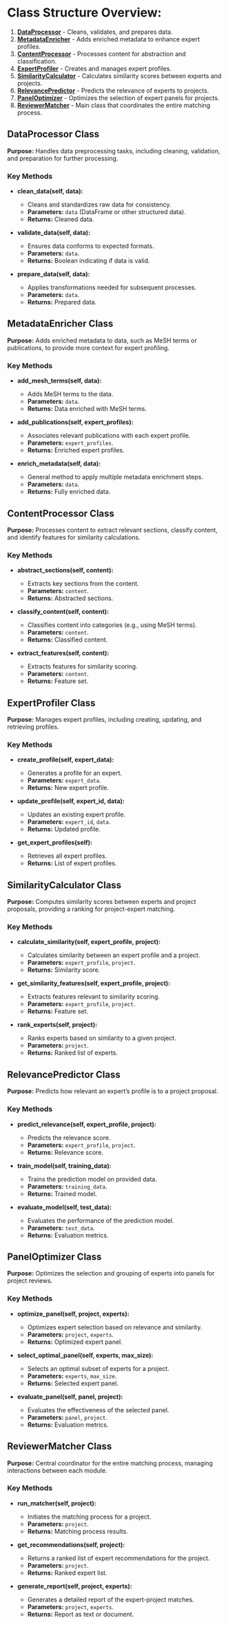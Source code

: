 # Class Structure Overview:

1. [**DataProcessor**](#dataprocessor-class) - Cleans, validates, and prepares data.
2. [**MetadataEnricher**](#metadataenricher-class) - Adds enriched metadata to enhance expert profiles.
3. [**ContentProcessor**](#contentprocessor-class) - Processes content for abstraction and classification.
4. [**ExpertProfiler**](#expertprofiler-class) - Creates and manages expert profiles.
5. [**SimilarityCalculator**](#similaritycalculator-class) - Calculates similarity scores between experts and projects.
6. [**RelevancePredictor**](#relevancepredictor-class) - Predicts the relevance of experts to projects.
7. [**PanelOptimizer**](#paneloptimizer-class) - Optimizes the selection of expert panels for projects.
8. [**ReviewerMatcher**](#reviewermatcher-class) - Main class that coordinates the entire matching process.

## DataProcessor Class

**Purpose:** Handles data preprocessing tasks, including cleaning, validation, and preparation for further processing.

### Key Methods

- **clean_data(self, data):**
  - Cleans and standardizes raw data for consistency.
  - **Parameters:** `data` (DataFrame or other structured data).
  - **Returns:** Cleaned data.

- **validate_data(self, data):**
  - Ensures data conforms to expected formats.
  - **Parameters:** `data`.
  - **Returns:** Boolean indicating if data is valid.

- **prepare_data(self, data):**
  - Applies transformations needed for subsequent processes.
  - **Parameters:** `data`.
  - **Returns:** Prepared data.

## MetadataEnricher Class

**Purpose:** Adds enriched metadata to data, such as MeSH terms or publications, to provide more context for expert profiling.

### Key Methods

- **add_mesh_terms(self, data):**
  - Adds MeSH terms to the data.
  - **Parameters:** `data`.
  - **Returns:** Data enriched with MeSH terms.

- **add_publications(self, expert_profiles):**
  - Associates relevant publications with each expert profile.
  - **Parameters:** `expert_profiles`.
  - **Returns:** Enriched expert profiles.

- **enrich_metadata(self, data):**
  - General method to apply multiple metadata enrichment steps.
  - **Parameters:** `data`.
  - **Returns:** Fully enriched data.

## ContentProcessor Class

**Purpose:** Processes content to extract relevant sections, classify content, and identify features for similarity calculations.

### Key Methods

- **abstract_sections(self, content):**
  - Extracts key sections from the content.
  - **Parameters:** `content`.
  - **Returns:** Abstracted sections.

- **classify_content(self, content):**
  - Classifies content into categories (e.g., using MeSH terms).
  - **Parameters:** `content`.
  - **Returns:** Classified content.

- **extract_features(self, content):**
  - Extracts features for similarity scoring.
  - **Parameters:** `content`.
  - **Returns:** Feature set.

## ExpertProfiler Class

**Purpose:** Manages expert profiles, including creating, updating, and retrieving profiles.

### Key Methods

- **create_profile(self, expert_data):**
  - Generates a profile for an expert.
  - **Parameters:** `expert_data`.
  - **Returns:** New expert profile.

- **update_profile(self, expert_id, data):**
  - Updates an existing expert profile.
  - **Parameters:** `expert_id`, `data`.
  - **Returns:** Updated profile.

- **get_expert_profiles(self):**
  - Retrieves all expert profiles.
  - **Returns:** List of expert profiles.

## SimilarityCalculator Class

**Purpose:** Computes similarity scores between experts and project proposals, providing a ranking for project-expert matching.

### Key Methods

- **calculate_similarity(self, expert_profile, project):**
  - Calculates similarity between an expert profile and a project.
  - **Parameters:** `expert_profile`, `project`.
  - **Returns:** Similarity score.

- **get_similarity_features(self, expert_profile, project):**
  - Extracts features relevant to similarity scoring.
  - **Parameters:** `expert_profile`, `project`.
  - **Returns:** Feature set.

- **rank_experts(self, project):**
  - Ranks experts based on similarity to a given project.
  - **Parameters:** `project`.
  - **Returns:** Ranked list of experts.

## RelevancePredictor Class

**Purpose:** Predicts how relevant an expert’s profile is to a project proposal.

### Key Methods

- **predict_relevance(self, expert_profile, project):**
  - Predicts the relevance score.
  - **Parameters:** `expert_profile`, `project`.
  - **Returns:** Relevance score.

- **train_model(self, training_data):**
  - Trains the prediction model on provided data.
  - **Parameters:** `training_data`.
  - **Returns:** Trained model.

- **evaluate_model(self, test_data):**
  - Evaluates the performance of the prediction model.
  - **Parameters:** `test_data`.
  - **Returns:** Evaluation metrics.

## PanelOptimizer Class

**Purpose:** Optimizes the selection and grouping of experts into panels for project reviews.

### Key Methods

- **optimize_panel(self, project, experts):**
  - Optimizes expert selection based on relevance and similarity.
  - **Parameters:** `project`, `experts`.
  - **Returns:** Optimized expert panel.

- **select_optimal_panel(self, experts, max_size):**
  - Selects an optimal subset of experts for a project.
  - **Parameters:** `experts`, `max_size`.
  - **Returns:** Selected expert panel.

- **evaluate_panel(self, panel, project):**
  - Evaluates the effectiveness of the selected panel.
  - **Parameters:** `panel`, `project`.
  - **Returns:** Evaluation metrics.

## ReviewerMatcher Class

**Purpose:** Central coordinator for the entire matching process, managing interactions between each module.

### Key Methods

- **run_matcher(self, project):**
  - Initiates the matching process for a project.
  - **Parameters:** `project`.
  - **Returns:** Matching process results.

- **get_recommendations(self, project):**
  - Returns a ranked list of expert recommendations for the project.
  - **Parameters:** `project`.
  - **Returns:** Ranked expert list.

- **generate_report(self, project, experts):**
  - Generates a detailed report of the expert-project matches.
  - **Parameters:** `project`, `experts`.
  - **Returns:** Report as text or document.